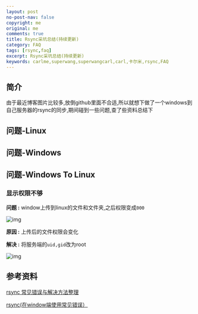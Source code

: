 ```yaml
---
layout: post
no-post-nav: false 
copyright: me
original: me
comments: true
title: Rsync采坑总结(持续更新)
category: FAQ
tags: [rsync,faq]
excerpt: Rsync采坑总结(持续更新)
keywords: carlme,superwang,superwangcarl,carl,卡尔米,rsync,FAQ
---
```


## 简介

由于最近博客图片比较多,放倒github里面不合适,所以就想下做了一个windows到自己服务器的rsync的同步,期间碰到一些问题,查了些资料总结下

## 问题-Linux

## 问题-Windows

## 问题-Windows To Linux

### 显示权限不够

**问题 :** window上传到linux的文件和文件夹,之后权限变成`000`

![img]({{site.cdn}}/assets/images/blog/2019/20190422132748.png)

**原因 :** 上传后的文件权限会变化

**解决 :** 将服务端的`uid,gid`改为root

![img]({{site.cdn}}/assets/images/blog/2019/20190422132857.png)

## 参考资料

[rsync 常见错误与解决方法整理](https://www.jb51.net/article/31920.htm)

[rsync(在window端使用常见错误）](https://blog.51cto.com/cold2076goddess/1634825)